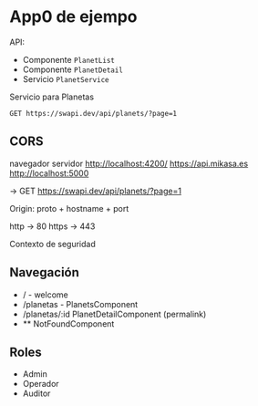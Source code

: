 # App0 de ejempo

API:

- Componente `PlanetList`
- Componente `PlanetDetail`
- Servicio   `PlanetService`

Servicio para Planetas

```
GET https://swapi.dev/api/planets/?page=1
```

## CORS

navegador                         servidor
<http://localhost:4200/>            <https://api.mikasa.es>
                                  <http://localhost:5000>

  -> GET <https://swapi.dev/api/planets/?page=1>

Origin: proto + hostname + port

http -> 80
https -> 443

Contexto de seguridad

## Navegación

- / - welcome
- /planetas - PlanetsComponent
- /planetas/:id PlanetDetailComponent  (permalink)
- **            NotFoundComponent

## Roles

- Admin
- Operador
- Auditor
